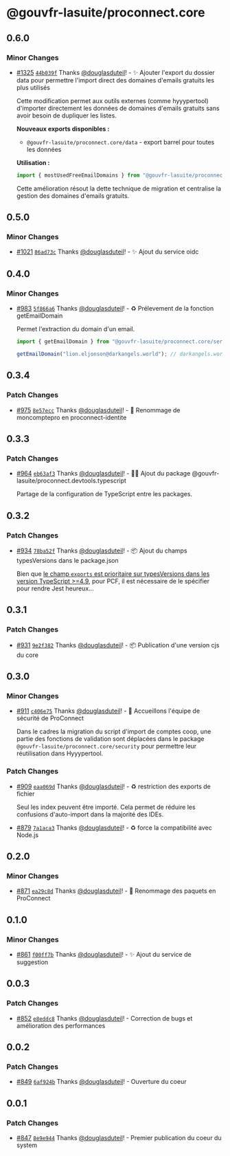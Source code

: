 # @gouvfr-lasuite/proconnect.core

## 0.6.0

### Minor Changes

- [#1325](https://github.com/proconnect-gouv/proconnect-identite/pull/1325) [`44b039f`](https://github.com/proconnect-gouv/proconnect-identite/commit/44b039fd25607b001d85d9ea5ef725a6d347cf78) Thanks [@douglasduteil](https://github.com/douglasduteil)! - ✨ Ajouter l'export du dossier data pour permettre l'import direct des domaines d'emails gratuits les plus utilisés

  Cette modification permet aux outils externes (comme hyyypertool) d'importer directement les données de domaines d'emails gratuits sans avoir besoin de dupliquer les listes.

  **Nouveaux exports disponibles :**

  - `@gouvfr-lasuite/proconnect.core/data` - export barrel pour toutes les données

  **Utilisation :**

  ```typescript
  import { mostUsedFreeEmailDomains } from "@gouvfr-lasuite/proconnect.core/data";
  ```

  Cette amélioration résout la dette technique de migration et centralise la gestion des domaines d'emails gratuits.

## 0.5.0

### Minor Changes

- [#1021](https://github.com/proconnect-gouv/proconnect-identite/pull/1021) [`86ad73c`](https://github.com/proconnect-gouv/proconnect-identite/commit/86ad73c9bb43f7171c0bda7b06fba14837449c1e) Thanks [@douglasduteil](https://github.com/douglasduteil)! - ✨ Ajout du service oidc

## 0.4.0

### Minor Changes

- [#983](https://github.com/proconnect-gouv/proconnect-identite/pull/983) [`5f866a6`](https://github.com/proconnect-gouv/proconnect-identite/commit/5f866a6c57642229f8ccf8d517dc55519e7abee8) Thanks [@douglasduteil](https://github.com/douglasduteil)! - ♻️ Prélevement de la fonction getEmailDomain

  Permet l'extraction du domain d'un email.

  ```ts
  import { getEmailDomain } from "@gouvfr-lasuite/proconnect.core/services/email";

  getEmailDomain("lion.eljonson@darkangels.world"); // darkangels.world
  ```

## 0.3.4

### Patch Changes

- [#975](https://github.com/proconnect-gouv/proconnect-identite/pull/975) [`8e57ecc`](https://github.com/proconnect-gouv/proconnect-identite/commit/8e57eccff4d3d614a4264b63f2583a63f82a88e6) Thanks [@douglasduteil](https://github.com/douglasduteil)! - 🚚 Renommage de moncomptepro en proconnect-identite

## 0.3.3

### Patch Changes

- [#964](https://github.com/proconnect-gouv/proconnect-identite/pull/964) [`eb63af3`](https://github.com/proconnect-gouv/proconnect-identite/commit/eb63af3bf33139adece820c1cfadf3ee387713f1) Thanks [@douglasduteil](https://github.com/douglasduteil)! - 🧑‍💻 Ajout du package @gouvfr-lasuite/proconnect.devtools.typescript

  Partage de la configuration de TypeScript entre les packages.

## 0.3.2

### Patch Changes

- [#934](https://github.com/proconnect-gouv/proconnect-identite/pull/934) [`78ba52f`](https://github.com/proconnect-gouv/proconnect-identite/commit/78ba52f246fbb54e7b778347d47b9e05a55f6a71) Thanks [@douglasduteil](https://github.com/douglasduteil)! - 📦️ Ajout du champs typesVersions dans le package.json

  Bien que [le champ `exports` est prioritaire sur typesVersions dans les version TypeScript >=4.9](https://www.typescriptlang.org/docs/handbook/release-notes/typescript-4-9.html#exports-is-prioritized-over-typesversions), pour PCF, il est nécessaire de le spécifier pour rendre Jest heureux...

## 0.3.1

### Patch Changes

- [#931](https://github.com/proconnect-gouv/proconnect-identite/pull/931) [`9e2f382`](https://github.com/proconnect-gouv/proconnect-identite/commit/9e2f382a896330868e91f18c14978874e78691a9) Thanks [@douglasduteil](https://github.com/douglasduteil)! - 📦️ Publication d'une version cjs du core

## 0.3.0

### Minor Changes

- [#911](https://github.com/proconnect-gouv/proconnect-identite/pull/911) [`c406e75`](https://github.com/proconnect-gouv/proconnect-identite/commit/c406e7528fd74ee7efc49fb3dca7ddfa7cf32ddd) Thanks [@douglasduteil](https://github.com/douglasduteil)! - 👮 Accueillons l'équipe de sécurité de ProConnect

  Dans le cadres la migration du script d'import de comptes coop, une partie des fonctions de validation sont déplacées dans le package `@gouvfr-lasuite/proconnect.core/security` pour permettre leur réutilisation dans Hyyypertool.

### Patch Changes

- [#909](https://github.com/proconnect-gouv/proconnect-identite/pull/909) [`eaa069d`](https://github.com/proconnect-gouv/proconnect-identite/commit/eaa069dc8a19134bd2b30ba1a4c451dc6d13f2ec) Thanks [@douglasduteil](https://github.com/douglasduteil)! - ♻️ restriction des exports de fichier

  Seul les index peuvent être importé. Cela permet de réduire les confusions d'auto-import dans la majorité des IDEs.

- [#879](https://github.com/proconnect-gouv/proconnect-identite/pull/879) [`7a1aca3`](https://github.com/proconnect-gouv/proconnect-identite/commit/7a1aca395ed260ad77bd764e160eda48a66c54f9) Thanks [@douglasduteil](https://github.com/douglasduteil)! - :recycle: force la compatibilité avec Node.js

## 0.2.0

### Minor Changes

- [#871](https://github.com/proconnect-gouv/proconnect-identite/pull/871) [`ea29c8d`](https://github.com/proconnect-gouv/proconnect-identite/commit/ea29c8d6f5f63d7affef692470e9ac03763d0835) Thanks [@douglasduteil](https://github.com/douglasduteil)! - 🚚 Renommage des paquets en ProConnect

## 0.1.0

### Minor Changes

- [#861](https://github.com/proconnect-gouv/proconnect-identite/pull/861) [`f00ff7b`](https://github.com/proconnect-gouv/proconnect-identite/commit/f00ff7bed2d79f53712793c98f3a171d2a666748) Thanks [@douglasduteil](https://github.com/douglasduteil)! - ✨ Ajout du service de suggestion

## 0.0.3

### Patch Changes

- [#852](https://github.com/proconnect-gouv/proconnect-identite/pull/852) [`e8eddc8`](https://github.com/proconnect-gouv/proconnect-identite/commit/e8eddc802ed0fc56ecf127aa76730cc9bdb51089) Thanks [@douglasduteil](https://github.com/douglasduteil)! - Correction de bugs et amélioration des performances

## 0.0.2

### Patch Changes

- [#849](https://github.com/proconnect-gouv/proconnect-identite/pull/849) [`6af924b`](https://github.com/proconnect-gouv/proconnect-identite/commit/6af924bec7a5fa74cfc07adcdc6eda7ac725ba0e) Thanks [@douglasduteil](https://github.com/douglasduteil)! - Ouverture du coeur

## 0.0.1

### Patch Changes

- [#847](https://github.com/proconnect-gouv/proconnect-identite/pull/847) [`8e9e944`](https://github.com/proconnect-gouv/proconnect-identite/commit/8e9e944e99ae27b5f5fbb225885826a2e933d076) Thanks [@douglasduteil](https://github.com/douglasduteil)! - Premier publication du coeur du system
